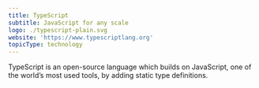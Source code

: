 ```yaml
---
title: TypeScript
subtitle: JavaScript for any scale
logo: ./typescript-plain.svg
website: 'https://www.typescriptlang.org'
topicType: technology
---
```


TypeScript is an open-source language which builds on JavaScript, one of the world’s most used tools, by adding static type definitions.
